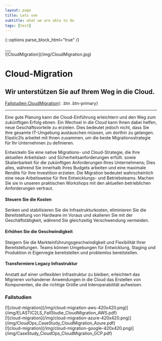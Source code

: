 ```yaml
---
layout: page
title: Lets see
subtitle: what we are able to do
tags: [test]
---
```

{::options parse_block_html="true" /}
<div class="content">

<div class="container">

<div class="slider">
___

<div id="carousel" class="carousel">

<div class="carousel-inner">

<div class="item active">![CloudMigration](/img/CloudMigration.jpg)

# Cloud-Migration

## Wir unterstützen Sie auf Ihrem Weg in die Cloud.

[Fallstudien CloudMigration](#CloudMigration_AWS){: .btn .btn-primary}
</div>

___

</div>

</div>

</div>

<div class="grid-content">

<div class="col-sm-24 col-md-12">

Eine gute Planung kann die Cloud-Einführung erleichtern und den Weg zum zukünftigen Erfolg ebnen. Ein Wechsel in die Cloud kann Ihnen dabei helfen, neue Geschäftsvorteile zu erzielen. Dies bedeutet jedoch nicht, dass Sie Ihre gesamte IT-Umgebung austauschen müssen, um dorthin zu gelangen. Elastic2ls arbeitet mit Ihnen zusammen, um die beste Migrationsstrategie für Ihr Unternehmen zu definieren.

Entwickeln Sie eine native Migrations- und Cloud-Strategie, die Ihre aktuellen Arbeitslast- und Sicherheitsanforderungen erfüllt. sowie Skalierbarkeit für die zukünftigen Anforderungen Ihres Unternehmens; Dies alles, während Sie innerhalb Ihres Budgets arbeiten und eine maximale Rendite für Ihre Investition erzielen. Die Migration bedeutet wahrscheinlich eine neue Arbeitsweise für Ihre Entwicklungs- und Betriebsteams. Machen Sie sie in unseren praktischen Workshops mit den aktuellen betrieblichen Anforderungen vertraut.

</div>

<div class="col-sm-8 col-md-4">

<div class="boxes flexible">

#### Steuern Sie die Kosten

Senken und stabilisieren Sie die Infrastrukturkosten, eliminieren Sie die Bereitstellung von Hardware im Voraus und skalieren Sie mit der Geschäftstätigkeit, während Sie gleichzeitig Verschwendung vermeiden.
</div>

</div>

<div class="col-sm-8 col-md-4">

<div class="boxes flexible">

#### Erhöhen Sie die Geschwindigkeit

Steigern Sie die Markteinführungsgeschwindigkeit und Flexibilität Ihrer Bereitstellungen. Teams können Umgebungen für Entwicklung, Staging und Produktion in Eigenregie bereitstellen und problemlos bereitstellen.
</div>

</div>

<div class="col-sm-8 col-md-4">

<div class="boxes flexible">

#### Transformiere Legacy Infrastruktur

Anstatt auf einer unflexiblen Infrastruktur zu bleiben, erleichtert das Migrieren vorhandener Anwendungen in die Cloud das Erstellen von Komponenten, die die richtige Größe und Interoperabilität aufweisen.
</div>

</div>

</div>

<div class="grid-content">

<div class="col-sm-24 col-md-12">

### Fallstudien

</div>

<div class="col-sm-8 col-md-4">

<div class="boxes flexible">[![cloud-migration](/img/cloud-migration-aws-420x420.png)](/img/ELASTIC2LS_FallStudie_CloudMigration_AWS.pdf)
</div>

</div>

<div class="col-sm-8 col-md-4">

<div class="boxes flexible feature_toogle">[![cloud-migration](/img/cloud-migration-azure-420x420.png)](/img/CloudOps_CaseStudy_CloudMigration_Azure.pdf)
</div>

</div>

<div class="col-sm-8 col-md-4">

<div class="boxes flexible feature_toogle">[![cloud-migration](/img/cloud-migration-google-420x420.png)](/img/CaseStudy_CloudOps_CloudMigration_GCP.pdf)
</div>

</div>

</div>

</div>
